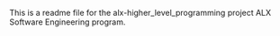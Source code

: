 This is a readme file for the alx-higher_level_programming project ALX Software Engineering program.
